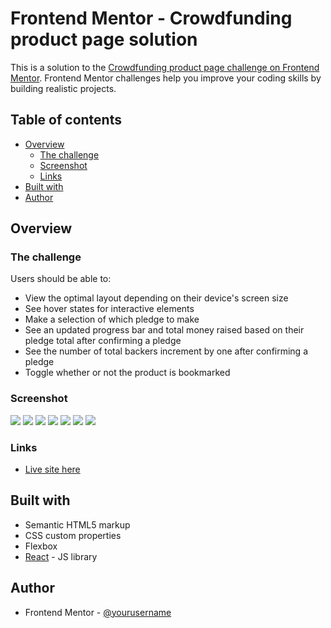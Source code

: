 # Frontend Mentor - Crowdfunding product page solution

This is a solution to the [Crowdfunding product page challenge on Frontend Mentor](https://www.frontendmentor.io/challenges/crowdfunding-product-page-7uvcZe7ZR). Frontend Mentor challenges help you improve your coding skills by building realistic projects. 

## Table of contents

- [Overview](#overview)
  - [The challenge](#the-challenge)
  - [Screenshot](#screenshot)
  - [Links](#links)
- [Built with](#built-with)
- [Author](#author)

## Overview

### The challenge

Users should be able to:

- View the optimal layout depending on their device's screen size
- See hover states for interactive elements
- Make a selection of which pledge to make
- See an updated progress bar and total money raised based on their pledge total after confirming a pledge
- See the number of total backers increment by one after confirming a pledge
- Toggle whether or not the product is bookmarked

### Screenshot

![](./public/desktop1.png)
![](./public/desktop2.png)
![](./public/desktop3.png)
![](./public/mobile1.png)
![](./public/mobile2.png)
![](./public/mobile3.png)
![](./public/mobile4.png)


### Links

- [Live site here](https://anne-mfl.github.io/crowdfunding-product-page)

## Built with
- Semantic HTML5 markup
- CSS custom properties
- Flexbox
- [React](https://reactjs.org/) - JS library

## Author
- Frontend Mentor - [@yourusername](https://www.frontendmentor.io/profile/anne-mfl)
